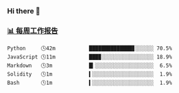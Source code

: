 ### Hi there 👋

<!-- waka-box start -->
### <a href="https://gist.github.com/b3f90cfdb958d2401b019f821c34c859" target="_blank">📊 每周工作报告</a>
```text
Python     🕓42m           ██████████████▊░░░░░░ 70.5%
JavaScript 🕓11m           ███▉░░░░░░░░░░░░░░░░░ 18.9%
Markdown   🕓3m            █▎░░░░░░░░░░░░░░░░░░░  6.5%
Solidity   🕓1m            ▍░░░░░░░░░░░░░░░░░░░░  1.9%
Bash       🕓1m            ▍░░░░░░░░░░░░░░░░░░░░  1.9%
```
<!-- waka-box end -->

<!--
**yiningv/yiningv** is a ✨ _special_ ✨ repository because its `README.md` (this file) appears on your GitHub profile.
Here are some ideas to get you started:
- 🔭 I’m currently working on ...
- 🌱 I’m currently learning ...
- 👯 I’m looking to collaborate on ...
- 🤔 I’m looking for help with ...
- 💬 Ask me about ...
- 📫 How to reach me: ...
- 😄 Pronouns: ...
- ⚡ Fun fact: ...
-->
